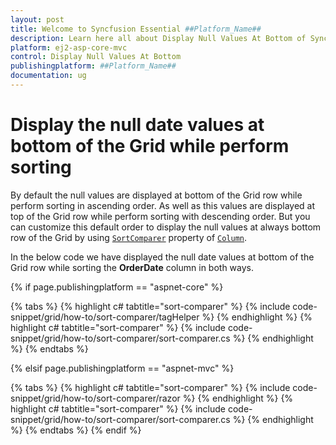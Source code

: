 ```yaml
---
layout: post
title: Welcome to Syncfusion Essential ##Platform_Name##
description: Learn here all about Display Null Values At Bottom of Syncfusion Essential ##Platform_Name## widgets based on HTML5 and jQuery.
platform: ej2-asp-core-mvc
control: Display Null Values At Bottom
publishingplatform: ##Platform_Name##
documentation: ug
---
```



# Display the null date values at bottom of the Grid while perform sorting

By default the null values are displayed at bottom of the Grid row while perform sorting in ascending order. As well as this values are displayed at top of the Grid row while perform sorting with descending order. But you can customize this default order to display the null values at always bottom row of the Grid by using [`SortComparer`](https://help.syncfusion.com/cr/aspnetcore-js2/Syncfusion.EJ2.Grids.GridColumn.html#Syncfusion_EJ2_Grids_GridColumn_SortComparer) property of [`Column`](https://help.syncfusion.com/cr/aspnetcore-js2/Syncfusion.EJ2.Grids.GridColumn.html).

In the below code we have displayed the null date values at bottom of the Grid row while sorting the **OrderDate** column in both ways.

{% if page.publishingplatform == "aspnet-core" %}

{% tabs %}
{% highlight c# tabtitle="sort-comparer" %}
{% include code-snippet/grid/how-to/sort-comparer/tagHelper %}
{% endhighlight %}
{% highlight c# tabtitle="sort-comparer" %}
{% include code-snippet/grid/how-to/sort-comparer/sort-comparer.cs %}
{% endhighlight %}
{% endtabs %}

{% elsif page.publishingplatform == "aspnet-mvc" %}

{% tabs %}
{% highlight c# tabtitle="sort-comparer" %}
{% include code-snippet/grid/how-to/sort-comparer/razor %}
{% endhighlight %}
{% highlight c# tabtitle="sort-comparer" %}
{% include code-snippet/grid/how-to/sort-comparer/sort-comparer.cs %}
{% endhighlight %}
{% endtabs %}
{% endif %}


